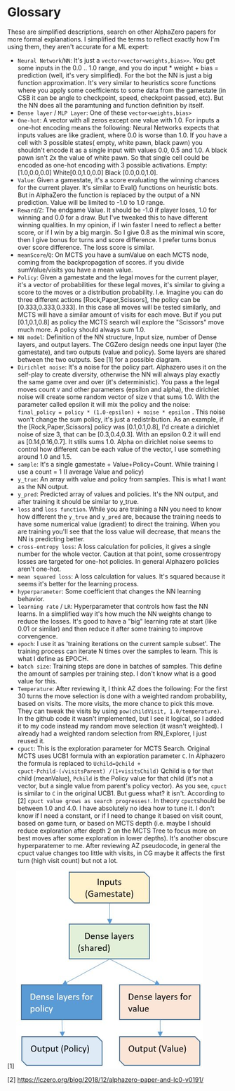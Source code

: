# Glossary

These are simplified descriptions, search on other AlphaZero papers for more formal explanations. I simplified the terms to reflect exactly how I'm using them, they aren't accurate for a ML expert:

- `Neural Network`/`NN`: It's just a  `vector<vector<weights,bias>>`. You get some inputs in the 0.0 .. 1.0 range, and you do input * weight + bias = prediction (well, it's very simplified). For the bot the NN is just a big function approximation. It's very similar to heuristics score functions where you apply some coefficients to some data from the gamestate (in CSB it can be angle to checkpoint, speed, checkpoint passed, etc). But the NN does all the paramtuning and function definition by itself. 
- `Dense layer` / `MLP Layer`: One of these `vector<weights,bias>`
- `One-hot`: A vector with all zeros except one value with 1.0. For inputs a one-hot encoding means the following: Neural Networks expects that inputs values are like gradient, where 0.0 is worse than 1.0. If you have a cell with 3 possible states( empty, white pawn, black pawn) you shouldn't encode it as a single input with values 0.0, 0.5 and 1.0. A black pawn isn't 2x the value of white pawn. So that single cell could be encoded as one-hot encoding with 3 possible activations.  Empty: [1.0,0.0,0.0] White[0.0,1.0,0.0] Black [0.0,0.0,1.0].
- `Value`: Given a gamestate, it's a score evaluating the winning chances for the current player. It's similar to Eval() functions on heuristic bots. But in AlphaZero the function is replaced by the output of a NN prediction. Value will be limited to -1.0 to 1.0 range.
- `Reward`/`Z`: The endgame Value. It should be -1.0 if player loses, 1.0 for winning and 0.0 for a draw. But I've tweaked this to have different winning qualities. In my opinion, if I win faster I need to reflect a better score, or if I win by a big margin. So I give 0.8 as the minimal win score, then I give bonus for turns and score difference. I prefer turns bonus over score difference. The loss score is similar.
- `meanScore`/`Q`: On MCTS you have a sumValue on each MCTS node, coming from the backpropagation of scores. if you divide sumValue/visits you have a mean value.
- `Policy`: Given a gamestate and the legal moves for the current player, it's a vector of probabilities for these legal moves, it's similar to giving a score to the moves or a distribution probability. I.e. Imagine you can do three different actions [Rock,Paper,Scissors], the policy can be [0.333,0.333,0.333]. In this case all moves will be tested similarly, and MCTS will have a similar amount of visits for each move. But if you put [0.1,0.1,0.8] as policy the MCTS search will explore the "Scissors" move much more. A policy should always sum 1.0.
- `NN model`: Definition of the NN structure, Input size, number of Dense layers, and output layers. The CGZero design needs one input layer (the gamestate), and two outputs (value and policy). Some layers are shared between the two outputs. See [1] for a possible diagram.
- `Dirichlet noise`: It's a noise for the policy part.  Alphazero uses it on the self-play to create diversity, otherwise the NN will always play exactly the same game over and over (it's deterministic).
You pass a the legal moves count `V` and other parameters (epsilon and alpha), the dirichlet noise will create some random vector of size `V` that sums 1.0. With the parameter called epsilon it will mix the policy and the noise:    `final_policy = policy * (1.0-epsilon) + noise * epsilon` . This noise won't change the sum policy, it's just a redistribution. As an example, if the [Rock,Paper,Scissors] policy was [0.1,0.1,0.8], I'd create a dirichlet noise of size 3, that can be [0.3,0.4,0.3]. With an epsilon 0.2 it will end as [0.14,0.16,0.7]. It stills sums 1.0. Alpha on dirichlet noise seems to control how different can be each value of the vector, I use something around 1.0 and 1.5.
- `sample`: It's a single gamestate + Value+Policy+Count.  While training I use a count = 1 (I average Value and policy)
- `y_true`: An array with value and policy from samples. This is what I want as the NN output.
- `y_pred`: Predicted array of values and policies. It's the NN output, and after training it should be similar to y_true.
- `loss` and `loss function`. While you are training a NN you need to know how different the `y_true` and `y_pred` are, because the training needs to have some numerical value (gradient) to direct the training. When you are training you'll see that the loss value will decrease, that means the NN is predicting better.
- `cross-entropy loss`: A loss calculation for policies, it gives a single number for the whole vector. Caution at that point, some crossentropy losses are targeted for one-hot policies. In general Alphazero policies aren't one-hot.
- `mean squared loss`: A loss calculation for values. It's squared because it seems it's better for the learning process.
- `hyperparameter`: Some coefficient that changes the NN learning behavior.
- `learning rate` / `LR`: Hyperparameter that controls how fast the NN learns. In a simplified way it's how much the NN weights change to reduce the losses. It's good to have a "big" learning rate at start (like 0.01 or similar) and then reduce it after some training to improve corvengence. 
- `epoch`: I use it as 'training iterations on the current sample subset'. The training process can iterate N times over the samples to learn. This is what I define as EPOCH.
- `batch size`: Training steps are done in batches of samples. This define the amount of samples per training step. I don't know what is a good value for this.
- `Temperature`: After reviewing it, I think AZ does the following: For the first 30 turns the move selection is done with a weighted random probability, based on visits. The more visits, the more chance to pick this move. They can tweak the visits by using `pow(childVisit, 1.0/temperature)`. In the github code it wasn't implemented, but I see it logical, so I added it to my code instead my random move selection (it wasn't weighted). I already had a weighted random selection from RN_Explorer, I just reused it.
- `cpuct`: This is the exploration parameter for MCTS Search. Original MCTS uses UCB1 formula with an exploration parameter `C`. In Alphazero the formula is replaced to  `Uchild=Qchild + cpuct⋅Pchild⋅(√visitsParent) /(1+visitsChild)`   Qchild is `Q` for that child (meanValue), `Pchild` is the Policy value for that child (it's not a vector, but a single value from parent's policy vector). As you see, `cpuct` is similar to `C` in the original UCB1. But guess what? it isn't. According to [2] `cpuct value grows as search progresses!`. In theory `cpuct`should be between 1.0 and 4.0. I have absolutely no idea how to tune it. I don't know if I need a constant, or if I need to change it based on visit count, based on game turn, or based on MCTS depth (i.e. maybe I should reduce exploration after depth 2 on the MCTS Tree to focus more on best moves after some exploration in lower depths). It's another obscure hyperparatemer to me.  After reviewing AZ pseudocode, in general the cpuct value changes too little with visits, in CG maybe it affects the first turn (high visit count) but not a lot.

\[1\] ![Simple NN model](/images/simplemodel.jpg)

\[2\] https://lczero.org/blog/2018/12/alphazero-paper-and-lc0-v0191/ 
